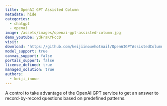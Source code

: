 ```yaml
---
title: OpenAI GPT Assisted Column
metadate: hide
categories:
  - chatgpt
  - openai
image: /assets/images/openai-gpt-assisted-column.jpg
demo_youtube: ydFraKYFcc0
visit: 
download: 'https://github.com/keijiinouehotmail/OpenAIGPTAssistedColumnPCF'
model_support: true
canvas_support: false
portals_support: false
license_defined: true
managed_solution: true
authors:
  - keiji_inoue
---
```

A control to take advantage of the OpenAI GPT service to get an answer to record-by-record questions based on predefined patterns.
